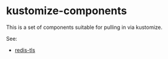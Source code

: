 # kustomize-components

This is a set of components suitable for pulling in via kustomize.

See:

- [redis-tls](./redis-tls)
